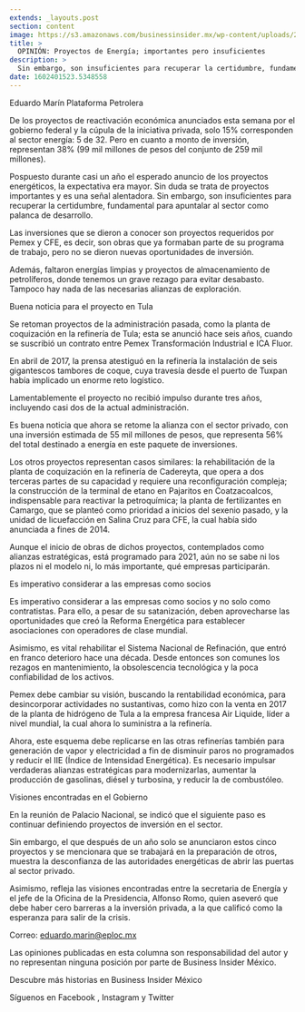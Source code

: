 ```yaml
--- 
extends: _layouts.post 
section: content 
image: https://s3.amazonaws.com/businessinsider.mx/wp-content/uploads/2020/05/27112440/Eduardo-TW.jpg 
title: > 
  OPINIÓN: Proyectos de Energía; importantes pero insuficientes 
description: > 
  Sin embargo, son insuficientes para recuperar la certidumbre, fundamental para apuntalar al sector como palanca de desarrollo.Además, faltaron energías limpias y proyectos de almacenamiento de petrolíferos, donde tenemos un grave rezago para evitar desabasto.Es imperativo considerar a las empresas como sociosEs imperativo considerar a las empresas como socios y no solo como contratistas.Desde entonces son comunes los rezagos en mantenimiento, la obsolescencia tecnológica y la poca confiabilidad de los activos.Visiones encontradas en el GobiernoEn la reunión de Palacio Nacional, se indicó que el siguiente paso es continuar definiendo proyectos de inversión en el sector. 
date: 1602401523.5348558 
--- 
```

Eduardo Marín Plataforma Petrolera

De los proyectos de reactivación económica anunciados esta semana por el gobierno federal y la cúpula de la iniciativa privada, solo 15% corresponden al sector energía: 5 de 32. Pero en cuanto a monto de inversión, representan 38% (99 mil millones de pesos del conjunto de 259 mil millones).

Pospuesto durante casi un año el esperado anuncio de los proyectos energéticos, la expectativa era mayor. Sin duda se trata de proyectos importantes y es una señal alentadora. Sin embargo, son insuficientes para recuperar la certidumbre, fundamental para apuntalar al sector como palanca de desarrollo.

Las inversiones que se dieron a conocer son proyectos requeridos por Pemex y CFE, es decir, son obras que ya formaban parte de su programa de trabajo, pero no se dieron nuevas oportunidades de inversión.

Además, faltaron energías limpias y proyectos de almacenamiento de petrolíferos, donde tenemos un grave rezago para evitar desabasto. Tampoco hay nada de las necesarias alianzas de exploración.

Buena noticia para el proyecto en Tula

Se retoman proyectos de la administración pasada, como la planta de coquización en la refinería de Tula; esta se anunció hace seis años, cuando se suscribió un contrato entre Pemex Transformación Industrial e ICA Fluor.

En abril de 2017, la prensa atestiguó en la refinería la instalación de seis gigantescos tambores de coque, cuya travesía desde el puerto de Tuxpan había implicado un enorme reto logístico.

Lamentablemente el proyecto no recibió impulso durante tres años, incluyendo casi dos de la actual administración.

Es buena noticia que ahora se retome la alianza con el sector privado, con una inversión estimada de 55 mil millones de pesos, que representa 56% del total destinado a energía en este paquete de inversiones.

Los otros proyectos representan casos similares: la rehabilitación de la planta de coquización en la refinería de Cadereyta, que opera a dos terceras partes de su capacidad y requiere una reconfiguración compleja; la construcción de la terminal de etano en Pajaritos en Coatzacoalcos, indispensable para reactivar la petroquímica; la planta de fertilizantes en Camargo, que se planteó como prioridad a inicios del sexenio pasado, y la unidad de licuefacción en Salina Cruz para CFE, la cual había sido anunciada a fines de 2014.

Aunque el inicio de obras de dichos proyectos, contemplados como alianzas estratégicas, está programado para 2021, aún no se sabe ni los plazos ni el modelo ni, lo más importante, qué empresas participarán.

Es imperativo considerar a las empresas como socios

Es imperativo considerar a las empresas como socios y no solo como contratistas. Para ello, a pesar de su satanización, deben aprovecharse las oportunidades que creó la Reforma Energética para establecer asociaciones con operadores de clase mundial.

Asimismo, es vital rehabilitar el Sistema Nacional de Refinación, que entró en franco deterioro hace una década. Desde entonces son comunes los rezagos en mantenimiento, la obsolescencia tecnológica y la poca confiabilidad de los activos.

Pemex debe cambiar su visión, buscando la rentabilidad económica, para desincorporar actividades no sustantivas, como hizo con la venta en 2017 de la planta de hidrógeno de Tula a la empresa francesa Air Liquide, líder a nivel mundial, la cual ahora lo suministra a la refinería.

Ahora, este esquema debe replicarse en las otras refinerías también para generación de vapor y electricidad a fin de disminuir paros no programados y reducir el IIE (Índice de Intensidad Energética). Es necesario impulsar verdaderas alianzas estratégicas para modernizarlas, aumentar la producción de gasolinas, diésel y turbosina, y reducir la de combustóleo.

Visiones encontradas en el Gobierno

En la reunión de Palacio Nacional, se indicó que el siguiente paso es continuar definiendo proyectos de inversión en el sector.

Sin embargo, el que después de un año solo se anunciaron estos cinco proyectos y se mencionara que se trabajará en la preparación de otros, muestra la desconfianza de las autoridades energéticas de abrir las puertas al sector privado.

Asimismo, refleja las visiones encontradas entre la secretaria de Energía y el jefe de la Oficina de la Presidencia, Alfonso Romo, quien aseveró que debe haber cero barreras a la inversión privada, a la que calificó como la esperanza para salir de la crisis.

Correo: eduardo.marin@eploc.mx

Las opiniones publicadas en esta columna son responsabilidad del autor y no representan ninguna posición por parte de Business Insider México.

Descubre más historias en Business Insider México

Síguenos en Facebook , Instagram y Twitter